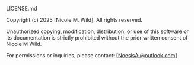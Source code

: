 LICENSE.md

Copyright (c) 2025 [Nicole M. Wild]. All rights reserved.

Unauthorized copying, modification, distribution, or use of this software or its documentation is strictly prohibited without the prior written consent of Nicole M Wild.

For permissions or inquiries, please contact: [NoesisAI@outlook.com]
